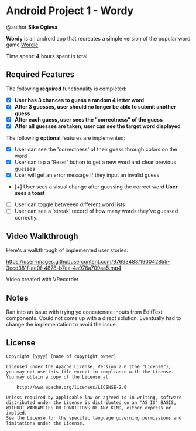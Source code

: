 # Android Project 1 - Wordy

@author **Sike Ogieva**

**Wordy** is an android app that recreates a simple version of the popular word game [Wordle](https://www.nytimes.com/games/wordle/index.html). 

Time spent: **4** hours spent in total

## Required Features

The following **required** functionality is completed:

- [X] **User has 3 chances to guess a random 4 letter word**
- [X] **After 3 guesses, user should no longer be able to submit another guess**
- [X] **After each guess, user sees the "correctness" of the guess**
- [X] **After all guesses are taken, user can see the target word displayed**

The following **optional** features are implemented:

- [X] User can see the 'correctness' of their guess through colors on the word 
- [X] User can tap a 'Reset' button to get a new word and clear previous guesses
- [X] User will get an error message if they input an invalid guess
- [+] User sees a visual change after guessing the correct word **User sees a toast**
- [ ] User can toggle betweeen different word lists
- [ ] User can see a 'streak' record of how many words they've guessed correctly.

## Video Walkthrough

Here's a walkthrough of implemented user stories:

https://user-images.githubusercontent.com/97693483/190042855-3ecd381f-ae0f-4878-b7ca-4a976a709aa5.mp4

Video created with VRecorder

## Notes

Ran into an issue with trying yo concatenate inputs from EditText components. Could not come up with a direct solution.
Eventually had to change the implementation to avoid the issue.

## License

    Copyright [yyyy] [name of copyright owner]

    Licensed under the Apache License, Version 2.0 (the "License");
    you may not use this file except in compliance with the License.
    You may obtain a copy of the License at

        http://www.apache.org/licenses/LICENSE-2.0

    Unless required by applicable law or agreed to in writing, software
    distributed under the License is distributed on an "AS IS" BASIS,
    WITHOUT WARRANTIES OR CONDITIONS OF ANY KIND, either express or implied.
    See the License for the specific language governing permissions and
    limitations under the License.
